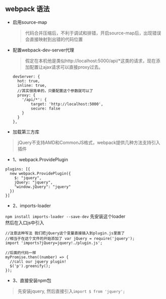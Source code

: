 ## webpack 语法

* 启用source-map  

  > 代码合并压缩后，不利于调试和排错，开启source-map后，出现错误会直接映射到出错的代码位置
  
* 配置webpack-dev-server代理

  > 假定在本机他是类似http://localhost:5000/api/*这类的请求，现在添加配置让ajax请求可以直接proxy过去。
  
  ```
  devServer: {
    hot: true,
    inline: true,
    //其实很简单的，只要配置这个参数就可以了
    proxy: {
      '/api/*': {
          target: 'http://localhost:5000',
          secure: false
      }
    }
  },
  ```

* 加载第三方库
 > jQuery不支持AMD和CommonJS格式，webpack提供几种方法支持引入插件

  - 1、webpack.ProvidePlugin  
  
  ```
  plugins: [{
    new webpack.ProvidePlugin({
      $: "jquery",
      jQuery: "jquery",
      "window.jQuery": "jquery"
    })
  }]
  ```
  
  - 2、imports-loader  
  
  `npm install imports-loader --save-dev` 先安装这个loader  
  然后在入口js中引入  
  ```
  //注意这种写法 我们把jQuery这个变量直接插入到plugin.js里面了
  //相当于在这个文件的开始添加了 var jQuery = require('jquery');
  import 'imports?jQuery=jquery!./plugin.js';
  
  //后面的代码一样
  myPromise.then((number) => {
    //call our jquery plugin!
    $('p').greenify();
  });
  
  ```
  
  - 3、直接安装npm包  
    
  > 先安装jquery, 然后直接引入`import $ from 'jquery';`
